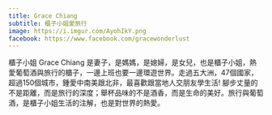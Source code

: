 ```yaml
---
title: Grace Chiang
subtitle: 櫃子小姐愛旅行
image: https://i.imgur.com/AyohIkY.png
facebook: https://www.facebook.com/gracewonderlust
---
```

櫃子小姐 Grace Chiang 是妻子，是媽媽，是媳婦，是女兒，也是櫃子小姐，熱愛葡萄酒與旅行的櫃子，一邊上班也要一邊環遊世界。走過五大洲，47個國家，超過150個城市，鍾愛中南美跟北非，最喜歡跟當地人交朋友學生活! 腳步丈量的不是距離，而是旅行的深度；舉杯品味的不是酒香，而是生命的美好。旅行與葡萄酒，是櫃子小姐生活的注解，也是對世界的熱愛。
